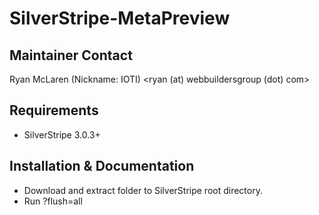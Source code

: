 # SilverStripe-MetaPreview

## Maintainer Contact

Ryan McLaren (Nickname: IOTI) <ryan (at) webbuildersgroup (dot) com>

## Requirements

 * SilverStripe 3.0.3+


## Installation & Documentation

 * Download and extract folder to SilverStripe root directory.
 * Run ?flush=all